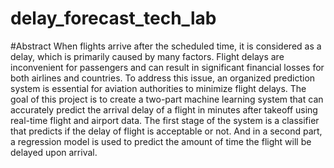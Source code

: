 # delay_forecast_tech_lab

#Abstract
When flights arrive after the scheduled time, it is considered as a delay, which is primarily caused by many factors. Flight delays are inconvenient for passengers and can result in significant financial losses for both airlines and countries. To address this issue, an organized prediction system is essential for aviation authorities to minimize flight delays. The goal of this project is to create a two-part machine learning system that can accurately predict the arrival delay of a flight in minutes after takeoff using real-time flight and airport data. The first stage of the system is a classifier that predicts if the delay of flight is acceptable or not. And in a second part, a regression model is used to predict the amount of time the flight will be delayed upon arrival.
